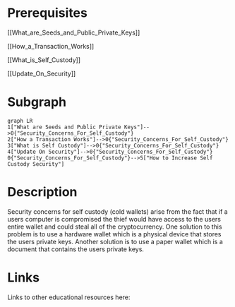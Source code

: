 # Prerequisites
[[What_are_Seeds_and_Public_Private_Keys]]


[[How_a_Transaction_Works]]


[[What_is_Self_Custody]]


[[Update_On_Security]]

# Subgraph

```mermaid
graph LR
1["What are Seeds and Public Private Keys"]-->0{"Security_Concerns_For_Self_Custody"}
2["How a Transaction Works"]-->0{"Security_Concerns_For_Self_Custody"}
3["What is Self Custody"]-->0{"Security_Concerns_For_Self_Custody"}
4["Update On Security"]-->0{"Security_Concerns_For_Self_Custody"}
0{"Security_Concerns_For_Self_Custody"}-->5["How to Increase Self Custody Security"]
```



# Description
  
Security concerns for self custody (cold wallets) arise from the fact that if a users computer is compromised the thief would have access to the users entire wallet and could steal all of the cryptocurrency. One solution to this problem is to use a hardware wallet which is a physical device that stores the users private keys. Another solution is to use a paper wallet which is a document that contains the users private keys.

# Links
Links to other educational resources here:
